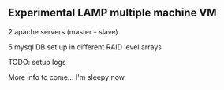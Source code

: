 ## Experimental LAMP multiple machine VM
2 apache servers (master - slave)

5 mysql DB set up in different RAID level arrays

TODO: setup logs

More info to come... I'm sleepy now
